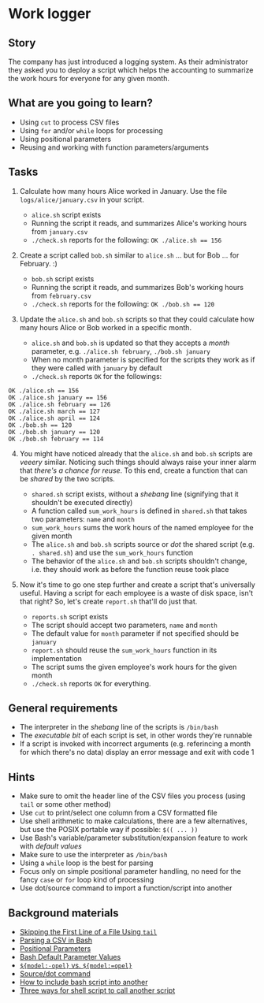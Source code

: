 # Work logger

## Story

The company has just introduced a logging system.
As their administrator they asked you to deploy a script
which helps the accounting to summarize
the work hours for everyone for any given month.

## What are you going to learn?

- Using `cut` to process CSV files
- Using `for` and/or `while` loops for processing
- Using positional parameters
- Reusing and working with function parameters/arguments

## Tasks

1. Calculate how many hours Alice worked in January. Use the file `logs/alice/january.csv` in your script.
    - `alice.sh` script exists
    - Running the script it reads, and summarizes Alice's working hours from `january.csv`
    - `./check.sh` reports for the following:
``` OK ./alice.sh == 156 ```

2. Create a script called `bob.sh` similar to `alice.sh` ... but for Bob ... for February. :)
    - `bob.sh` script exists
    - Running the script it reads, and summarizes Bob's working hours from `february.csv`
    - `./check.sh` reports for the following:
``` OK ./bob.sh == 120 ```

3. Update the `alice.sh` and `bob.sh` scripts so that they could calculate how many hours Alice or Bob worked in a specific month.
    - `alice.sh` and `bob.sh` is updated so that they accepts a *month* parameter, e.g. `./alice.sh february`, `./bob.sh january`
    - When no month parameter is specified for the scripts they work as if they were called with `january` by default
    - `./check.sh` reports `OK` for the followings:

```
OK ./alice.sh == 156
OK ./alice.sh january == 156
OK ./alice.sh february == 126
OK ./alice.sh march == 127
OK ./alice.sh april == 124
OK ./bob.sh == 120
OK ./bob.sh january == 120
OK ./bob.sh february == 114
```

4. You might have noticed already that the `alice.sh` and `bob.sh` scripts are *veeery* similar.
Noticing such things should always raise your inner alarm that *there's a chance for reuse*.
To this end, create a function that can be *shared* by the two scripts.
    - `shared.sh` script exists, without a *shebang* line (signifying that it shouldn't be executed directly)
    - A function called `sum_work_hours` is defined in `shared.sh` that takes two parameters: `name` and `month`
    - `sum_work_hours` sums the work hours of the named employee for the given month
    - The `alice.sh` and `bob.sh` scripts source or *dot* the shared script (e.g. `. shared.sh`) and use the `sum_work_hours` function
    - The behavior of the `alice.sh` and `bob.sh` scripts shouldn't change, i.e. they should work as before the function reuse took place

5. Now it's time to go one step further and create a script that's universally useful.
Having a script for each employee is a waste of disk space, isn't that right?
So, let's create `report.sh` that'll do just that.
    - `reports.sh` script exists
    - The script should accept two parameters, `name` and `month`
    - The default value for `month` parameter if not specified should be `january`
    - `report.sh` should reuse the `sum_work_hours` function in its implementation
    - The script sums the given employee's work hours for the given month
    - `./check.sh` reports `OK` for everything.

## General requirements

- The interpreter in the *shebang* line of the scripts is `/bin/bash`
- The *executable bit* of each script is set, in other words they're runnable
- If a script is invoked with incorrect arguments (e.g. referincing a month for which there's no data) display an error message and exit with code 1

## Hints

- Make sure to omit the header line of the CSV files you process (using `tail` or some other method)
- Use `cut` to print/select one column from a CSV formatted file
- Use shell arithmetic to make calculations, there are a few alternatives, but use the POSIX portable way if possible: `$(( ... ))`
- Use Bash's variable/parameter substitution/expansion feature to work with _default values_
- Make sure to use the interpreter as `/bin/bash`
- Using a `while` loop is the best for parsing
- Focus only on simple positional parameter handling, no need for the fancy `case` or `for` loop kind of processing
- Use dot/source command to import a function/script into another

## Background materials

- [Skipping the First Line of a File Using `tail`](https://stackoverflow.com/a/604871)
- <i class="far fa-exclamation"></i> [Parsing a CSV in Bash](https://www.shell-tips.com/bash/how-to-parse-csv-file/)
- <i class="far fa-book-open"></i> [Positional Parameters](https://www.baeldung.com/linux/use-command-line-arguments-in-bash-script#positional-parameters)
- [Bash Default Parameter Values](https://shellmagic.xyz/#variable-operations)
- [`${model:-opel}` vs. `${model:=opel}`](https://stackoverflow.com/a/48218788)
- [Source/dot command](https://www.shell-tips.com/bash/source-dot-command/)
- [How to include bash script into another](https://tecadmin.net/include-bash-script-in-other-bash-script/)
- [Three ways for shell script to call another script](https://developpaper.com/three-ways-for-shell-script-to-call-another-script/)
